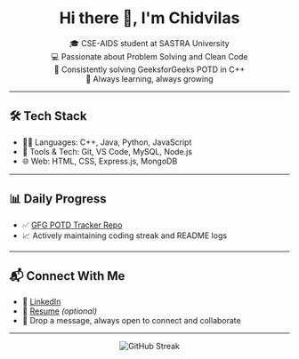 <h1 align="center">Hi there 👋, I'm Chidvilas</h1>

<p align="center">
  🎓 CSE-AIDS student at SASTRA University<br>
  💻 Passionate about Problem Solving and Clean Code<br>
  🚀 Consistently solving GeeksforGeeks POTD in C++<br>
  🧠 Always learning, always growing
</p>

---

## 🛠️ Tech Stack

- 👨‍💻 Languages: C++, Java, Python, JavaScript
- 🔧 Tools & Tech: Git, VS Code, MySQL, Node.js
- 🌐 Web: HTML, CSS, Express.js, MongoDB

---

## 📊 Daily Progress

- ✅ [GFG POTD Tracker Repo](https://github.com/chidvi123/GFG-POTD)
- 📈 Actively maintaining coding streak and README logs

---

## 📬 Connect With Me

- 📎 [LinkedIn](https://www.linkedin.com/in/your-link-here)
- 📂 [Resume](https://your-resume-link-here) *(optional)*
- 💬 Drop a message, always open to connect and collaborate

---

<p align="center">
  <img src="https://github-readme-streak-stats.herokuapp.com?user=chidvi123&theme=tokyonight" alt="GitHub Streak"/>
</p>

